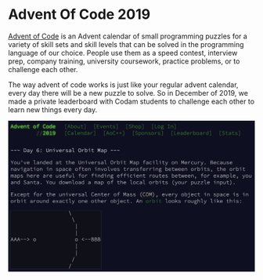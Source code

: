 # Advent Of Code 2019
[Advent of Code](https://adventofcode.com/2019) is an Advent calendar of small programming puzzles for a variety of skill sets and skill levels that can be solved in the programming language of our choice. People use them as a speed contest, interview prep, company training, university coursework, practice problems, or to challenge each other. 

The way advent of code works is just like your regular advent calendar, every day there will be a new puzzle to solve. So in December of 2019, we made a private leaderboard with Codam students to challenge each other to learn new things every day.

![Aoc Day 6 - Start of Subject](images/aoc_day6.png "Aoc Day 6 - Start of Subject")
